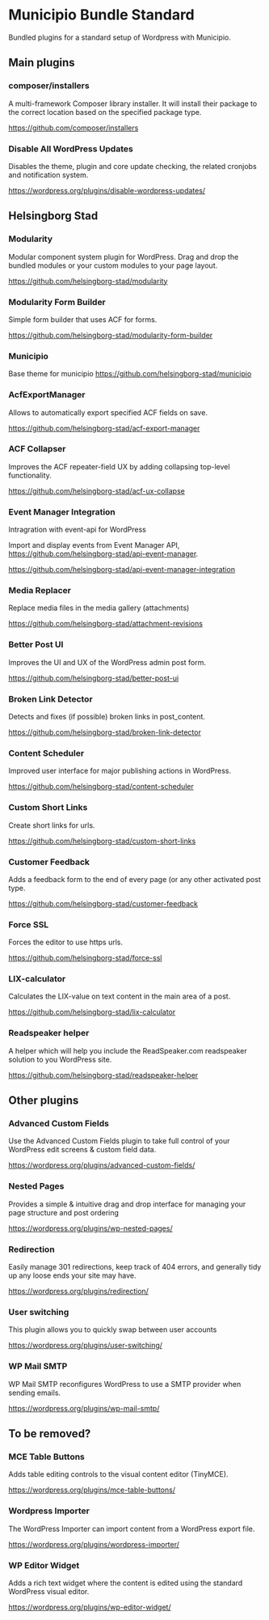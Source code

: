 # Municipio Bundle Standard

Bundled plugins for a standard setup of Wordpress with Municipio.

## Main plugins

### composer/installers

A multi-framework Composer library installer. It will install their package to
the correct location based on the specified package type.

https://github.com/composer/installers

### Disable All WordPress Updates

Disables the theme, plugin and core update checking, the related cronjobs and
notification system.

https://wordpress.org/plugins/disable-wordpress-updates/

## Helsingborg Stad

### Modularity

Modular component system plugin for WordPress. Drag and drop the bundled modules
or your custom modules to your page layout.

https://github.com/helsingborg-stad/modularity

### Modularity Form Builder

Simple form builder that uses ACF for forms.

https://github.com/helsingborg-stad/modularity-form-builder

### Municipio

Base theme for municipio https://github.com/helsingborg-stad/municipio

### AcfExportManager

Allows to automatically export specified ACF fields on save.

https://github.com/helsingborg-stad/acf-export-manager

### ACF Collapser

Improves the ACF repeater-field UX by adding collapsing top-level functionality.

https://github.com/helsingborg-stad/acf-ux-collapse

### Event Manager Integration

Intragration with event-api for WordPress

Import and display events from Event Manager API,
https://github.com/helsingborg-stad/api-event-manager.

https://github.com/helsingborg-stad/api-event-manager-integration

### Media Replacer

Replace media files in the media gallery (attachments)

https://github.com/helsingborg-stad/attachment-revisions

### Better Post UI

Improves the UI and UX of the WordPress admin post form.

https://github.com/helsingborg-stad/better-post-ui

### Broken Link Detector

Detects and fixes (if possible) broken links in post_content.

https://github.com/helsingborg-stad/broken-link-detector

### Content Scheduler

Improved user interface for major publishing actions in WordPress.

https://github.com/helsingborg-stad/content-scheduler

### Custom Short Links

Create short links for urls.

https://github.com/helsingborg-stad/custom-short-links

### Customer Feedback

Adds a feedback form to the end of every page (or any other activated post type.

https://github.com/helsingborg-stad/customer-feedback

### Force SSL

Forces the editor to use https urls.

https://github.com/helsingborg-stad/force-ssl

### LIX-calculator

Calculates the LIX-value on text content in the main area of a post.

https://github.com/helsingborg-stad/lix-calculator

### Readspeaker helper

A helper which will help you include the ReadSpeaker.com readspeaker solution to
you WordPress site.

https://github.com/helsingborg-stad/readspeaker-helper

## Other plugins

### Advanced Custom Fields

Use the Advanced Custom Fields plugin to take full control of your WordPress
edit screens & custom field data.

https://wordpress.org/plugins/advanced-custom-fields/

### Nested Pages

Provides a simple & intuitive drag and drop interface for managing your page
structure and post ordering

https://wordpress.org/plugins/wp-nested-pages/

### Redirection

Easily manage 301 redirections, keep track of 404 errors, and generally tidy up
any loose ends your site may have.

https://wordpress.org/plugins/redirection/

### User switching

This plugin allows you to quickly swap between user accounts

https://wordpress.org/plugins/user-switching/

### WP Mail SMTP

WP Mail SMTP reconfigures WordPress to use a SMTP provider when sending emails.

https://wordpress.org/plugins/wp-mail-smtp/

## To be removed?

### MCE Table Buttons

Adds table editing controls to the visual content editor (TinyMCE).

https://wordpress.org/plugins/mce-table-buttons/

### Wordpress Importer

The WordPress Importer can import content from a WordPress export file.

https://wordpress.org/plugins/wordpress-importer/

### WP Editor Widget

Adds a rich text widget where the content is edited using the standard WordPress
visual editor.

https://wordpress.org/plugins/wp-editor-widget/
